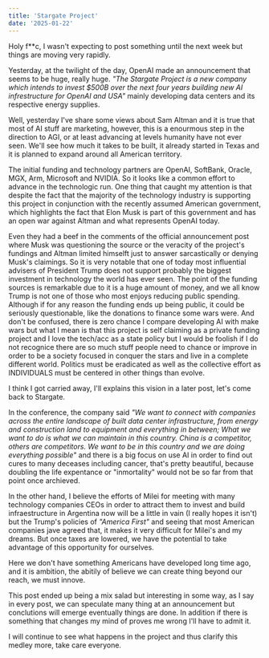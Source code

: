 ```yaml
---
title: 'Stargate Project'
date: '2025-01-22'
---
```



Holy f**c, I wasn't expecting to post something until the next week but things are moving very rapidly. 

Yesterday, at the twilight of the day, OpenAI made an announcement that seems to be huge, really huge. *"The Stargate Project is a new company which intends to invest $500B over the next four years building new AI infrestructure for OpenAI and USA"* mainly developing data centers and its respective energy supplies. 

Well, yesterday I've share some views about Sam Altman and it is true that most of AI stuff are marketing, however, this is a enourmous step in the direction to AGI, or at least advancing at levels humanity have not ever seen.
We'll see how much it takes to be built, it already started in Texas and it is planned to expand around all American territory.

The initial funding and technology partners are OpenAI, SoftBank, Oracle, MGX, Arm, Microsoft and NVIDIA. So it looks like a common effort to advance in the technologic run. One thing that caught my attention is that despite the fact that the majority of the technology industry is supporting this project in conjunction with the recently assumed American government, which highlights the fact that Elon Musk is part of this government and has an open war against Altman and what represents OpenAI today.

Even they had a beef in the comments of the official announcement post where Musk was questioning the source or the veracity of the project's fundings and Altman limited himselft just to answer sarcastically or denying Musk's claimings. So it is very notable that one of today most influential advisers of President Trump does not support probably the biggest investment in technology the world has ever seen.
The point of the funding sources is remarkable due to it is a huge amount of money, and we all know Trump is not one of those who most enjoys reducing public spending. Although if for any reason the funding ends up being public, it could be seriously questionable, like the donations to finance some wars were. And don't be confused, there is zero chance I compare developing AI with make wars but what I mean is that this project is self claiming as a private funding project and I love the tech/acc as a state policy but I would be foolish if I do not recognice there are so much stuff people need to chance or improve in order to be a society focused in conquer the stars and live in a complete different world. Politics must be eradicated as well as the collective effort as INDIVIDUALS must be centered in other things than evolve. 

I think I got carried away, I'll explains this vision in a later post, let's come back to Stargate.

In the conference, the company said *"We want to connect with companies across the entire landscape of built data center infrastructure, from energy and construction land to equipment and everything in between; What we want to do is what we can maintain in this country. China is a competitor, others are competitors. We want to be in this country and we are doing everything possible"* and there is a big focus on use AI in order to find out cures to many deceases including cancer, that's pretty beautiful, because doubling the life expentance or "inmortality" would not be so far from that point once archieved.

In the other hand, I believe the efforts of Milei for meeting with many technology companies CEOs in order to attract them to invest and build infraestructure in Argentina now will be a little in vain (I really hopes it isn't) but the Trump's policies of *"America First"* and seeing that most American companies jave agreed that, it makes it very difficult for Milei's and my dreams. But once taxes are lowered, we have the potential to take advantage of this opportunity for ourselves.

Here we don't have something Americans have developed long time ago, and it is ambition, the abitily of believe we can create thing beyond our reach, we must innove.

This post ended up being a mix salad but interesting in some way, as I say in every post, we can speculate many thing at an announcement but conclutions will emerge eventually things are done. In addition if there is something that changes my mind of proves me wrong I'll have to admit it.

I will continue to see what happens in the project and thus clarify this medley more, take care everyone.